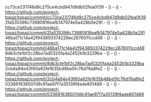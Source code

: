 cc73ce231746d9c275ce4cbd947d9db02fea0f39 -  () -  () - https://github.com/project-topaz/topaz/commit/cc73ce231746d9c275ce4cbd947d9db02fea0f39
2fa535396c73980816eafb147974e5a428b0e291 -  () -  () - https://github.com/project-topaz/topaz/commit/2fa535396c73980816eafb147974e5a428b0e291
46ba171c14a42f943850374229ec2676011ccd49 -  () -  () - https://github.com/project-topaz/topaz/commit/46ba171c14a42f943850374229ec2676011ccd49
8db3cfe1bf2c28ba7ad5320fa4a2452b1b3229ba -  () -  () - https://github.com/project-topaz/topaz/commit/8db3cfe1bf2c28ba7ad5320fa4a2452b1b3229ba
2cb4a94e43f60a62fe1635b48be5fc76d76a8fe2 -  () -  () - https://github.com/project-topaz/topaz/commit/2cb4a94e43f60a62fe1635b48be5fc76d76a8fe2
033691638507d9c91ae97f7a35139f4ade801489 -  () -  () - https://github.com/project-topaz/topaz/commit/033691638507d9c91ae97f7a35139f4ade801489
